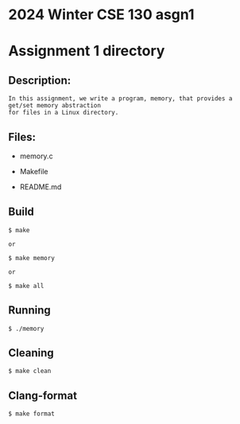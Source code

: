 # 2024 Winter CSE 130 asgn1
# Assignment 1 directory


## Description:    
	
	In this assignment, we write a program, memory, that provides a get/set memory abstraction 
	for files in a Linux directory.
	
	
## Files:     
* memory.c
- Makefile
* README.md


## Build      

	$ make    
	
	or     
	
	$ make memory      
	
	or     
	
	$ make all    
	
	
## Running        

	$ ./memory       
	
	
## Cleaning        

	$ make clean   
	
	
## Clang-format       

	$ make format        
	
	
      
